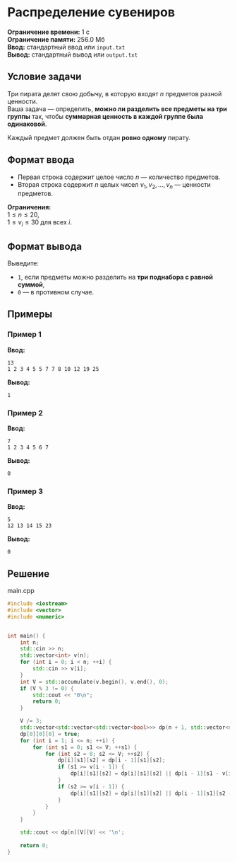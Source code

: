 # Распределение сувениров

**Ограничение времени:** 1 с  
**Ограничение памяти:** 256.0 Мб  
**Ввод:** стандартный ввод или `input.txt`  
**Вывод:** стандартный вывод или `output.txt`

## Условие задачи

Три пирата делят свою добычу, в которую входят $n$ предметов разной ценности.  
Ваша задача — определить, **можно ли разделить все предметы на три группы** так, чтобы **суммарная ценность в каждой группе была одинаковой**.

Каждый предмет должен быть отдан **ровно одному** пирату.

## Формат ввода

- Первая строка содержит целое число $n$ — количество предметов.
- Вторая строка содержит $n$ целых чисел $v_1, v_2, \dots, v_n$ — ценности предметов.

**Ограничения:**  
$1 \leq n \leq 20$,  
$1 \leq v_i \leq 30$ для всех $i$.

## Формат вывода

Выведите:
- `1`, если предметы можно разделить на **три поднабора с равной суммой**,
- `0` — в противном случае.

## Примеры

### Пример 1

**Ввод:**
```
13
1 2 3 4 5 5 7 7 8 10 12 19 25
```

**Вывод:**
```
1
```

### Пример 2

**Ввод:**
```
7
1 2 3 4 5 6 7
```

**Вывод:**
```
0
```

### Пример 3

**Ввод:**
```
5
12 13 14 15 23
```

**Вывод:**
```
0
```
## Решение

main.cpp
```cpp
#include <iostream>
#include <vector>
#include <numeric>


int main() {
    int n;
    std::cin >> n;
    std::vector<int> v(n);
    for (int i = 0; i < n; ++i) {
        std::cin >> v[i];
    }
    int V = std::accumulate(v.begin(), v.end(), 0);
    if (V % 3 != 0) {
        std::cout << "0\n";
        return 0;
    }

    V /= 3;
    std::vector<std::vector<std::vector<bool>>> dp(n + 1, std::vector<std::vector<bool>>(V + 1, std::vector<bool>(V + 1, false)));
    dp[0][0][0] = true;
    for (int i = 1; i <= n; ++i) {
        for (int s1 = 0; s1 <= V; ++s1) {
            for (int s2 = 0; s2 <= V; ++s2) {
                dp[i][s1][s2] = dp[i - 1][s1][s2];
                if (s1 >= v[i - 1]) {
                    dp[i][s1][s2] = dp[i][s1][s2] || dp[i - 1][s1 - v[i - 1]][s2];
                }
                if (s2 >= v[i - 1]) {
                    dp[i][s1][s2] = dp[i][s1][s2] || dp[i - 1][s1][s2 - v[i - 1]];
                }
            }
        }
    }

    std::cout << dp[n][V][V] << '\n';
    
    return 0;
}
```
